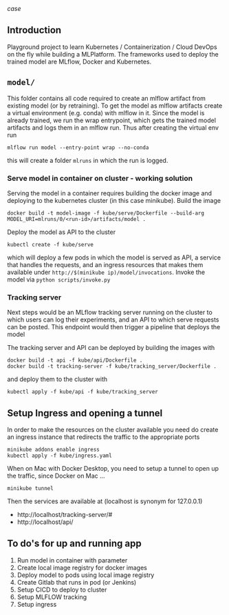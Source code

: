_case_

## Introduction

Playground project to learn Kubernetes / Containerization / Cloud DevOps on the fly while building a MLPlatform. 
The frameworks used to deploy the trained model are MLflow, Docker and Kubernetes. 

## `model/`

This folder contains all code required to create an mlflow artifact from existing model (or by retraining). 
To get the model as mlflow artifacts create a virtual environment (e.g. conda) with mlflow in it. Since the model
is already trained, we run the wrap entrypoint, which gets the trained model artifacts and logs them in an mlflow run. 
Thus after creating the virtual env run

```commandline
mlflow run model --entry-point wrap --no-conda
```
this will create a folder `mlruns` in which the run is logged.

### Serve model in container on cluster - working solution 

Serving the model in a container requires building the docker image and deploying to the kubernetes cluster (in this case minikube).
Build the image
```commandline
docker build -t model-image -f kube/serve/Dockerfile --build-arg MODEL_URI=mlruns/0/<run-id>/artifacts/model .
```
Deploy the model as API to the cluster
```commandline
kubectl create -f kube/serve
```
which will deploy a few pods in which the model is served as API, a service that handles the requests,
and an ingress resources that makes them available under `http://$(minikube ip)/model/invocations`. Invoke the model
via `python scripts/invoke.py`

### Tracking server

Next steps would be an MLflow tracking server running on the cluster to which users can log their experiments, and
an API to which serve requests can be posted. This endpoint would then trigger a pipeline that deploys the model

The tracking server and API can be deployed by building the images with
```commandline
docker build -t api -f kube/api/Dockerfile .
docker build -t tracking-server -f kube/tracking_server/Dockerfile .
```
and deploy them to the cluster with
```commandline
kubectl apply -f kube/api -f kube/tracking_server
```


## Setup Ingress and opening a tunnel

In order to make the resources on the cluster available you need do create an ingress instance that redirects
the traffic to the appropriate ports
```buildoutcfg
minikube addons enable ingress
kubectl apply -f kube/ingress.yaml
```
When on Mac with Docker Desktop, you need to setup a tunnel to open up the traffic, since Docker on Mac ...
```buildoutcfg
minikube tunnel
```
Then the services are available at (localhost is synonym for 127.0.0.1)
- http://localhost/tracking-server/#
- http://localhost/api/

## To do's for up and running app
1. Run model in container with parameter
2. Create local image registry for docker images
3. Deploy model to pods using local image registry
4. Create Gitlab that runs in pod (or Jenkins)
5. Setup CICD to deploy to cluster
6. Setup MLFLOW tracking
7. Setup ingress
